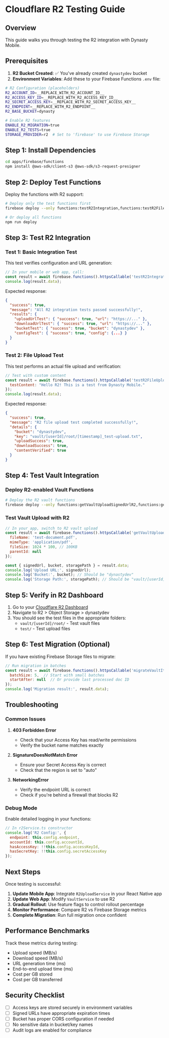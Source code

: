# Cloudflare R2 Testing Guide

## Overview
This guide walks you through testing the R2 integration with Dynasty Mobile.

## Prerequisites

1. **R2 Bucket Created**: ✅ You've already created `dynastydev` bucket
2. **Environment Variables**: Add these to your Firebase Functions `.env` file:

```bash
# R2 Configuration (placeholders)
R2_ACCOUNT_ID=__REPLACE_WITH_R2_ACCOUNT_ID__
R2_ACCESS_KEY_ID=__REPLACE_WITH_R2_ACCESS_KEY_ID__
R2_SECRET_ACCESS_KEY=__REPLACE_WITH_R2_SECRET_ACCESS_KEY__
R2_ENDPOINT=__REPLACE_WITH_R2_ENDPOINT__
R2_BASE_BUCKET=dynasty

# Enable R2 features
ENABLE_R2_MIGRATION=true
ENABLE_R2_TESTS=true
STORAGE_PROVIDER=r2  # Set to 'firebase' to use Firebase Storage
```

## Step 1: Install Dependencies

```bash
cd apps/firebase/functions
npm install @aws-sdk/client-s3 @aws-sdk/s3-request-presigner
```

## Step 2: Deploy Test Functions

Deploy the functions with R2 support:

```bash
# Deploy only the test functions first
firebase deploy --only functions:testR2Integration,functions:testR2FileUpload

# Or deploy all functions
npm run deploy
```

## Step 3: Test R2 Integration

### Test 1: Basic Integration Test

This test verifies configuration and URL generation:

```javascript
// In your mobile or web app, call:
const result = await firebase.functions().httpsCallable('testR2Integration')();
console.log(result.data);
```

Expected response:
```json
{
  "success": true,
  "message": "All R2 integration tests passed successfully!",
  "results": {
    "uploadUrlTest": { "success": true, "url": "https://..." },
    "downloadUrlTest": { "success": true, "url": "https://..." },
    "bucketTest": { "success": true, "bucket": "dynastydev" },
    "configTest": { "success": true, "config": {...} }
  }
}
```

### Test 2: File Upload Test

This test performs an actual file upload and verification:

```javascript
// Test with custom content
const result = await firebase.functions().httpsCallable('testR2FileUpload')({
  testContent: "Hello R2! This is a test from Dynasty Mobile."
});
console.log(result.data);
```

Expected response:
```json
{
  "success": true,
  "message": "R2 file upload test completed successfully!",
  "details": {
    "bucket": "dynastydev",
    "key": "vault/[userId]/root/[timestamp]_test-upload.txt",
    "uploadSuccess": true,
    "downloadSuccess": true,
    "contentVerified": true
  }
}
```

## Step 4: Test Vault Integration

### Deploy R2-enabled Vault Functions

```bash
# Deploy the R2 vault functions
firebase deploy --only functions:getVaultUploadSignedUrlR2,functions:getVaultDownloadUrlR2
```

### Test Vault Upload with R2

```javascript
// In your app, switch to R2 vault upload
const result = await firebase.functions().httpsCallable('getVaultUploadSignedUrlR2')({
  fileName: 'test-document.pdf',
  mimeType: 'application/pdf',
  fileSize: 1024 * 100, // 100KB
  parentId: null
});

const { signedUrl, bucket, storagePath } = result.data;
console.log('Upload URL:', signedUrl);
console.log('Bucket:', bucket); // Should be "dynastydev"
console.log('Storage Path:', storagePath); // Should be "vault/[userId]/root/[timestamp]_test-document.pdf"
```

## Step 5: Verify in R2 Dashboard

1. Go to your [Cloudflare R2 Dashboard](https://dash.cloudflare.com/)
2. Navigate to R2 > Object Storage > dynastydev
3. You should see the test files in the appropriate folders:
   - `vault/[userId]/root/` - Test vault files
   - `test/` - Test upload files

## Step 6: Test Migration (Optional)

If you have existing Firebase Storage files to migrate:

```javascript
// Run migration in batches
const result = await firebase.functions().httpsCallable('migrateVaultItemsToR2')({
  batchSize: 5,  // Start with small batches
  startAfter: null  // Or provide last processed doc ID
});
console.log('Migration result:', result.data);
```

## Troubleshooting

### Common Issues

1. **403 Forbidden Error**
   - Check that your Access Key has read/write permissions
   - Verify the bucket name matches exactly

2. **SignatureDoesNotMatch Error**
   - Ensure your Secret Access Key is correct
   - Check that the region is set to "auto"

3. **NetworkingError**
   - Verify the endpoint URL is correct
   - Check if you're behind a firewall that blocks R2

### Debug Mode

Enable detailed logging in your functions:

```javascript
// In r2Service.ts constructor
console.log('R2 Config:', {
  endpoint: this.config.endpoint,
  accountId: this.config.accountId,
  hasAccessKey: !!this.config.accessKeyId,
  hasSecretKey: !!this.config.secretAccessKey
});
```

## Next Steps

Once testing is successful:

1. **Update Mobile App**: Integrate `R2UploadService` in your React Native app
2. **Update Web App**: Modify `VaultService` to use R2
3. **Gradual Rollout**: Use feature flags to control rollout percentage
4. **Monitor Performance**: Compare R2 vs Firebase Storage metrics
5. **Complete Migration**: Run full migration once confident

## Performance Benchmarks

Track these metrics during testing:

- Upload speed (MB/s)
- Download speed (MB/s)
- URL generation time (ms)
- End-to-end upload time (ms)
- Cost per GB stored
- Cost per GB transferred

## Security Checklist

- [ ] Access keys are stored securely in environment variables
- [ ] Signed URLs have appropriate expiration times
- [ ] Bucket has proper CORS configuration if needed
- [ ] No sensitive data in bucket/key names
- [ ] Audit logs are enabled for compliance